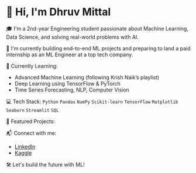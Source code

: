# 👋 Hi, I'm Dhruv Mittal

🎓 I'm a 2nd-year Engineering student passionate about Machine Learning, Data Science, and solving real-world problems with AI.

🚀 I'm currently building end-to-end ML projects and preparing to land a paid internship as an ML Engineer at a top tech company.

🧠 Currently Learning:
- Advanced Machine Learning (following Krish Naik’s playlist)
- Deep Learning using TensorFlow & PyTorch
- Time Series Forecasting, NLP, Computer Vision

💻 Tech Stack:
`Python` `Pandas` `NumPy` `Scikit-learn` `TensorFlow` `Matplotlib` `Seaborn` `Streamlit` `SQL`

📂 Featured Projects:


📬 Connect with me:
- [LinkedIn](https://www.linkedin.com/in/dhruv-mittal-a701b1330/)
- [Kaggle](https://www.kaggle.com/mittaldhruv41)

🛠️ Let's build the future with ML!
